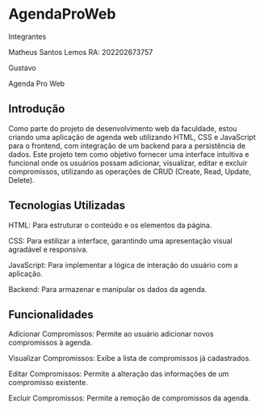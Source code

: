 # AgendaProWeb

Integrantes

Matheus Santos Lemos RA: 202202673757

Gustavo

Agenda Pro Web

Introdução
--
Como parte do projeto de desenvolvimento web da faculdade, estou criando uma aplicação de agenda web utilizando HTML, CSS e JavaScript para o frontend, com integração de um backend para a persistência de dados. Este projeto tem como objetivo fornecer uma interface intuitiva e funcional onde os usuários possam adicionar, visualizar, editar e excluir compromissos, utilizando as operações de CRUD (Create, Read, Update, Delete).

Tecnologias Utilizadas
--
HTML: Para estruturar o conteúdo e os elementos da página.

CSS: Para estilizar a interface, garantindo uma apresentação visual agradável e responsiva.

JavaScript: Para implementar a lógica de interação do usuário com a aplicação.

Backend: Para armazenar e manipular os dados da agenda.

Funcionalidades
--
Adicionar Compromissos: Permite ao usuário adicionar novos compromissos à agenda.

Visualizar Compromissos: Exibe a lista de compromissos já cadastrados.

Editar Compromissos: Permite a alteração das informações de um compromisso existente.

Excluir Compromissos: Permite a remoção de compromissos da agenda.
